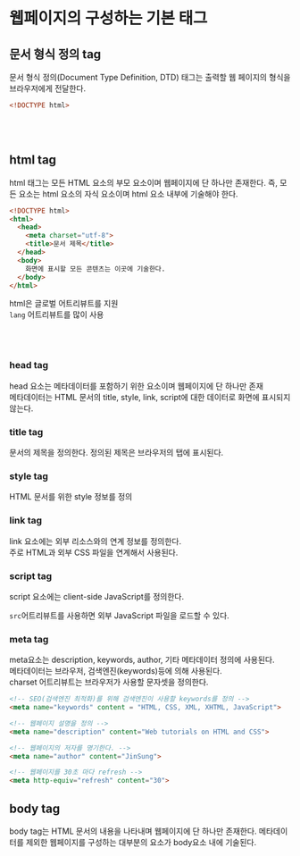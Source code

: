 # 웹페이지의 구성하는 기본 태그
## 문서 형식 정의 tag
문서 형식 정의(Document Type Definition, DTD) 태그는 출력할 웹 페이지의 형식을 브라우저에게 전달한다.

``` HTML
<!DOCTYPE html> 
```

<br><br>

## html tag
html 태그는 모든 HTML 요소의 부모 요소이며 웹페이지에 단 하나만 존재한다. 즉, 모든 요소는 html 요소의 자식 요소이며 html 요소 내부에 기술해야 한다.

``` HTML
<!DOCTYPE html>
<html>
  <head>
    <meta charset="utf-8">
    <title>문서 제목</title>
  </head>
  <body>
    화면에 표시할 모든 콘텐츠는 이곳에 기술한다.
  </body>
</html>
```
html은 글로벌 어트리뷰트를 지원 <br>
`lang` 어트리뷰트를 많이 사용

<br><br>

### head tag
head 요소는 메타데이터를 포함하기 위한 요소이며 웹페이지에 단 하나만 존재 <br>
메타데이터는 HTML 문서의 title, style, link, script에 대한 데이터로 화면에 표시되지 않는다.

### title tag
문서의 제목을 정의한다. 정의된 제목은 브라우저의 탭에 표시된다.

### style tag
HTML 문서를 위한 style 정보를 정의

### link tag
link 요소에는 외부 리소스와의 연계 정보를 정의한다. <br>
주로 HTML과 외부 CSS 파일을 연계해서 사용된다.

### script tag
script 요소에는 client-side JavaScript를 정의한다.

`src`어트리뷰트를 사용하면 외부 JavaScript 파일을 로드할 수 있다.

### meta tag
meta요소는 description, keywords, author, 기타 메타데이터 정의에 사용된다. <br>
메타데이터는 브라우저, 검색엔진(keywords)등에 의해 사용된다. <br>
charset 어트리뷰트는 브라우저가 사용할 문자셋을 정의한다. <br>



``` html
<!-- SEO(검색엔진 최적화)를 위해 검색엔진이 사용할 keywords를 정의 -->
<meta name="keywords" content = "HTML, CSS, XML, XHTML, JavaScript">

<!-- 웹페이지 설명을 정의 -->
<meta name="description" content="Web tutorials on HTML and CSS">

<!-- 웹페이지의 저자를 명기한다. -->
<meta name="author" content="JinSung">

<!-- 웹페이지를 30초 마다 refresh -->
<meta http-equiv="refresh" content="30">
```

## body tag
body tag는 HTML 문서의 내용을 나타내며 웹페이지에 단 하나만 존재한다. 메타데이터를 제외한 웹페이지를 구성하는 대부분의 요소가 body요소 내에 기술된다.









